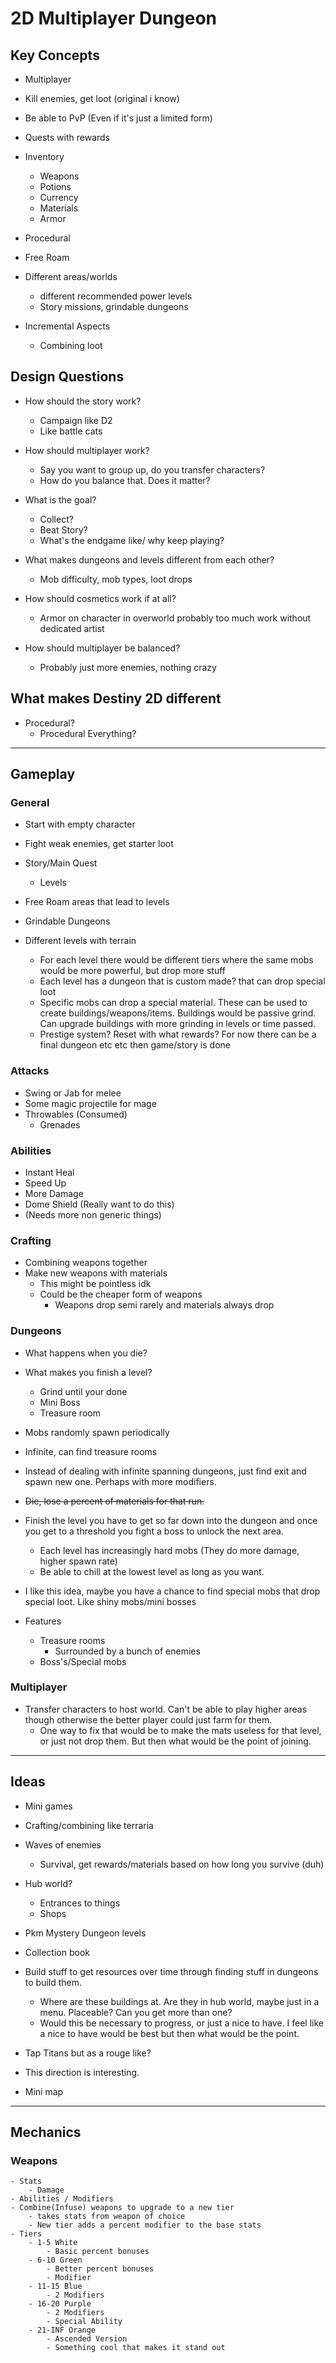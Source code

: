 # 2D Multiplayer Dungeon

## Key Concepts
    
- Multiplayer
- Kill enemies, get loot (original i know)
- Be able to PvP (Even if it's just a limited form)
- Quests with rewards
- Inventory
    - Weapons
    - Potions
    - Currency
    - Materials
    - Armor
- Procedural 
- Free Roam
- Different areas/worlds
    - different recommended power levels
    - Story missions, grindable dungeons

- Incremental Aspects
    - Combining loot

## Design Questions
- How should the story work?
    - Campaign like D2
    - Like battle cats

- How should multiplayer work?
    - Say you want to group up, do you transfer characters?
    - How do you balance that. Does it matter?
 
- What is the goal?
    - Collect?
    - Beat Story?
    - What's the endgame like/ why keep playing?
    
- What makes dungeons and levels different from each other?
    - Mob difficulty, mob types, loot drops

- How should cosmetics work if at all?
    - Armor on character in overworld probably too much work without dedicated artist

- How should multiplayer be balanced?
    - Probably just more enemies, nothing crazy
    

## What makes Destiny 2D different
- Procedural?
    - Procedural Everything?

---

## Gameplay 

### General
- Start with empty character
- Fight weak enemies, get starter loot
- Story/Main Quest
    - Levels
- Free Roam areas that lead to levels
- Grindable Dungeons

- Different levels with terrain
    - For each level there would be different tiers where the same mobs would be more powerful, but drop more stuff
    - Each level has a dungeon that is custom made? that can drop special loot
    - Specific mobs can drop a special material. These can be used to create buildings/weapons/items. Buildings would be passive grind. Can upgrade buildings with more grinding in levels or time passed. 
    - Prestige system? Reset with what rewards? For now there can be a final dungeon etc etc then game/story is done

### Attacks
- Swing or Jab for melee
- Some magic projectile for mage
- Throwables (Consumed)
    - Grenades

### Abilities 
- Instant Heal
- Speed Up
- More Damage
- Dome Shield (Really want to do this)
- (Needs more non generic things)


### Crafting
- Combining weapons together
- Make new weapons with materials
    - This might be pointless idk 
    - Could be the cheaper form of weapons
        - Weapons drop semi rarely and materials always drop


### Dungeons
- What happens when you die?
- What makes you finish a level?
    - Grind until your done
    - Mini Boss
    - Treasure room

- Mobs randomly spawn periodically
- Infinite, can find treasure rooms
- Instead of dealing with infinite spanning dungeons, just find exit and spawn new one. Perhaps with more modifiers.
- <del> Die, lose a percent of materials for that run. 
- Finish the level you have to get so far down into the dungeon and once you get to a threshold you fight a boss to unlock the next area. 
    - Each level has increasingly hard mobs (They do more damage, higher spawn rate)
    - Be able to chill at the lowest level as long as you want. 
- I like this idea, maybe you have a chance to find special mobs that drop special loot. Like shiny mobs/mini bosses


- Features
    - Treasure rooms
        - Surrounded by a bunch of enemies
    - Boss's/Special mobs

### Multiplayer
- Transfer characters to host world. Can't be able to play higher areas though otherwise the better player could just farm for them.
    - One way to fix that would be to make the mats useless for that level, or just not drop them. But then what would be the point of joining. 
---

## Ideas

- Mini games
- Crafting/combining like terraria
- Waves of enemies
    - Survival, get rewards/materials based on how long you survive (duh)

- Hub world?
    - Entrances to things
    - Shops

- Pkm Mystery Dungeon levels

- Collection book

- Build stuff to get resources over time through finding stuff in dungeons to build them.
    - Where are these buildings at. Are they in hub world, maybe just in a menu. Placeable? Can you get more than one?
    - Would this be necessary to progress, or just a nice to have. I feel like a nice to have would be best but then what would be the point. 

- Tap Titans but as a rouge like?
 - This direction is interesting. 

- Mini map

---

## Mechanics

### Weapons
    - Stats
        - Damage
    - Abilities / Modifiers
    - Combine(Infuse) weapons to upgrade to a new tier
        - takes stats from weapon of choice
        - New tier adds a percent modifier to the base stats
    - Tiers
        - 1-5 White
            - Basic percent bonuses
        - 6-10 Green
            - Better percent bonuses
            - Modifier
        - 11-15 Blue
            - 2 Modifiers
        - 16-20 Purple
            - 2 Modifiers
            - Special Ability
        - 21-INF Orange  
            - Ascended Version
            - Something cool that makes it stand out
